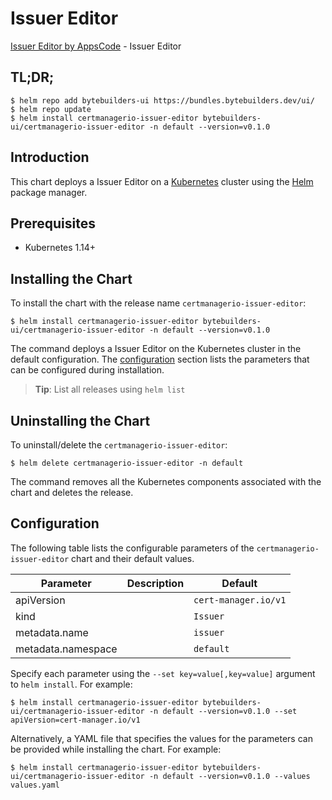 # Issuer Editor

[Issuer Editor by AppsCode](https://byte.builders) - Issuer Editor

## TL;DR;

```console
$ helm repo add bytebuilders-ui https://bundles.bytebuilders.dev/ui/
$ helm repo update
$ helm install certmanagerio-issuer-editor bytebuilders-ui/certmanagerio-issuer-editor -n default --version=v0.1.0
```

## Introduction

This chart deploys a Issuer Editor on a [Kubernetes](http://kubernetes.io) cluster using the [Helm](https://helm.sh) package manager.

## Prerequisites

- Kubernetes 1.14+

## Installing the Chart

To install the chart with the release name `certmanagerio-issuer-editor`:

```console
$ helm install certmanagerio-issuer-editor bytebuilders-ui/certmanagerio-issuer-editor -n default --version=v0.1.0
```

The command deploys a Issuer Editor on the Kubernetes cluster in the default configuration. The [configuration](#configuration) section lists the parameters that can be configured during installation.

> **Tip**: List all releases using `helm list`

## Uninstalling the Chart

To uninstall/delete the `certmanagerio-issuer-editor`:

```console
$ helm delete certmanagerio-issuer-editor -n default
```

The command removes all the Kubernetes components associated with the chart and deletes the release.

## Configuration

The following table lists the configurable parameters of the `certmanagerio-issuer-editor` chart and their default values.

|     Parameter      | Description |       Default        |
|--------------------|-------------|----------------------|
| apiVersion         |             | `cert-manager.io/v1` |
| kind               |             | `Issuer`             |
| metadata.name      |             | `issuer`             |
| metadata.namespace |             | `default`            |


Specify each parameter using the `--set key=value[,key=value]` argument to `helm install`. For example:

```console
$ helm install certmanagerio-issuer-editor bytebuilders-ui/certmanagerio-issuer-editor -n default --version=v0.1.0 --set apiVersion=cert-manager.io/v1
```

Alternatively, a YAML file that specifies the values for the parameters can be provided while
installing the chart. For example:

```console
$ helm install certmanagerio-issuer-editor bytebuilders-ui/certmanagerio-issuer-editor -n default --version=v0.1.0 --values values.yaml
```
